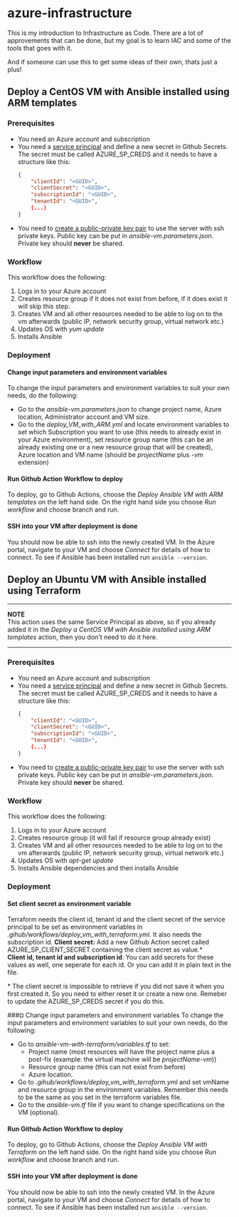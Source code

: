 # azure-infrastructure
This is my introduction to Infrastructure as Code.
There are a lot of approvements that can be done, but my goal is to learn IAC and some of the tools that goes with it.

And if someone can use this to get some ideas of their own, thats just a plus!

## Deploy a CentOS VM with Ansible installed using ARM templates

### Prerequisites
- You need an Azure account and subscription
- You need a [service principal](https://docs.microsoft.com/en-us/cli/azure/create-an-azure-service-principal-azure-cli) and define a new secret in Github Secrets. The secret must be called AZURE_SP_CREDS and it needs to have a structure like this: 
    ```json
    {
        "clientId": "<GUID>",
        "clientSecret": "<GUID>",
        "subscriptionId": "<GUID>",
        "tenantId": "<GUID>",
        (...)
    }
    ```
- You need to [create a public-private key pair](https://docs.microsoft.com/en-us/azure/virtual-machines/linux/mac-create-ssh-keys) to use the server with ssh private keys. Public key can be put in *ansible-vm.parameters.json*. Private key should **never** be shared.

### Workflow
This workflow does the following:
1. Logs in to your Azure account
2. Creates resource group if it does not exist from before, if it does exist it will skip this step.
3. Creates VM and all other resources needed to be able to log on to the vm afterwards (public IP, network security group, virtual network etc.)
4. Updates OS with *yum update*
5. Installs Ansible

### Deployment

#### Change input parameters and environment variables
To change the input parameters and environment variables to suit your own needs, do the following:
- Go to the *ansible-vm.parameters.json* to change project name, Azure location, Administrator account and VM size.
- Go to the *deploy_VM_with_ARM.yml* and locate environment variables to set which Subscription you want to use (this needs to already exist in your Azure environment), set resource group name (this can be an already existing one or a new resource group that will be created), Azure location and VM name (should be *projectName* plus *-vm* extension)

#### Run Github Action Workflow to deploy
To deploy, go to Github Actions, choose the *Deploy Ansible VM with ARM templates* on the left hand side. On the right hand side you choose *Run workflow* and choose branch and run.

#### SSH into your VM after deployment is done
You should now be able to ssh into the newly created VM.
In the Azure portal, navigate to your VM and choose *Connect* for details of how to connect. To see if Ansible has been installed run `ansible --version`.

## Deploy an Ubuntu VM with Ansible installed using Terraform
***
**NOTE**  
This action uses the same Service Principal as above, so if you already added it in the *Deploy a CentOS VM with Ansible installed using ARM templates* action, then you don't need to do it here.
***
### Prerequisites
- You need an Azure account and subscription
- You need a [service principal](https://docs.microsoft.com/en-us/cli/azure/create-an-azure-service-principal-azure-cli) and define a new secret in Github Secrets. The secret must be called AZURE_SP_CREDS and it needs to have a structure like this: 
    ```json
    {
        "clientId": "<GUID>",
        "clientSecret": "<GUID>",
        "subscriptionId": "<GUID>",
        "tenantId": "<GUID>",
        (...)
    }
    ```
- You need to [create a public-private key pair](https://docs.microsoft.com/en-us/azure/virtual-machines/linux/mac-create-ssh-keys) to use the server with ssh private keys. Public key can be put in *ansible-vm.parameters.json*. Private key should **never** be shared.

### Workflow
This workflow does the following:
1. Logs in to your Azure account
2. Creates resource group (it will fail if resource group already exist)
3. Creates VM and all other resources needed to be able to log on to the vm afterwards (public IP, network security group, virtual network etc.)
4. Updates OS with *apt-get update*
5. Installs Ansible dependencies and then installs Ansible

### Deployment

#### Set client secret as environment variable
Terraform needs the client id, tenant id and the client secret of the service principal to be set as environment variables in *.gihub/workflows/deploy_vm_with_terraform.yml*. It also needs the subscription id.
**Client secret:** Add a new Github Action secret called AZURE_SP_CLIENT_SECRET containing the client secret as value.\*  
**Client id, tenant id and subscription id**: You can add secrets for these values as well, one seperate for each id. Or you can add it in plain text in the file.

 \* The client secret is impossible to retrieve if you did not save it when you first created it. So you need to either reset it or create a new one. Remeber to update the AZURE_SP_CREDS secret if you do this.

###¤ Change input parameters and environment variables
To change the input parameters and environment variables to suit your own needs, do the following:
- Go to *ansible-vm-with-terraform/variables.tf* to set:
    - Project name (most resources will have the project name plus a post-fix (example: the virtual machine will be *projectName-vm*))
    - Resource group name (this can not exist from before)
    - Azure location.
- Go to *.gihub/workflows/deploy_vm_with_terraform.yml* and set vmName and resource group in the environment variables. Remember this needs to be the same as you set in the terraform variables file.
- Go to the *ansible-vm.tf* file if you want to change specifications on the VM (optional).

#### Run Github Action Workflow to deploy
To deploy, go to Github Actions, choose the *Deploy Ansible VM with Terraform* on the left hand side. On the right hand side you choose *Run workflow* and choose branch and run.

#### SSH into your VM after deployment is done
You should now be able to ssh into the newly created VM.
In the Azure portal, navigate to your VM and choose *Connect* for details of how to connect. To see if Ansible has been installed run `ansible --version`.
